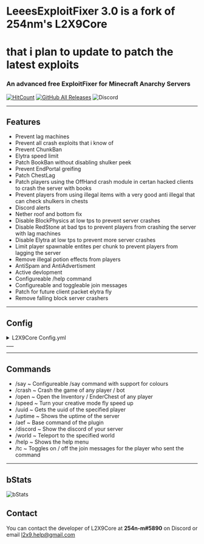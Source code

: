 # LeeesExploitFixer 3.0 is a fork of 254nm's L2X9Core
# that i plan to update to patch the latest exploits
### An advanced free ExploitFixer for Minecraft Anarchy Servers
[![HitCount](http://hits.dwyl.com/L2X9org/l2x9core.svg)](http://hits.dwyl.com/L2X9org/l2x9core) [![GitHub All Releases](https://img.shields.io/github/downloads/l2x9org/l2x9core/total.svg)](https://github.com/l2x9org/l2x9core/releases/)
![Discord](https://img.shields.io/discord/766985930950443048?label=Discord)
___

## Features

* Prevent lag machines 
* Prevent all crash exploits that i know of
* Prevent ChunkBan
* Elytra speed limit
* Patch BookBan without disabling shulker peek
* Prevent EndPortal greifing
* Patch ChestLag
* Patch players using the OffHand crash module in certan hacked clients to crash the server with books
* Prevent players from using illegal items with a very good anti illegal that can check shulkers in chests
* Discord alerts
* Nether roof and bottom fix
* Disable BlockPhysics at low tps to prevent server crashes
* Disable RedStone at bad tps to prevent players from crashing the server with lag machines
* Disable Elytra at low tps to prevent more server crashes
* Limit player spawnable entites per chunk to prevent players from lagging the server
* Remove illegal potion effects from players
* AntiSpam and AntiAdvertisment
* Active devlopment
* Configureable /help command
* Configureable and toggleable join messages
* Patch for future client packet elytra fly
* Remove falling block server crashers


___

## Config
<details>
  <summary>L2X9Core Config.yml</summary>

```yml
# L2X9Core by 254n-m

#Messages to send the player when they try to place illegal blocks
IllegalBlock-Place:
  Enabled: true
  Bedrock: '[&b&lL2X9&r&3&lCore&r] &6That block is not allowed'
  Barrier: '[&b&lL2X9&r&3&lCore&r] &6That block is not allowed'
  End_Portal_Frame: '[&b&lL2X9&r&3&lCore&r] &6That block is not allowed'
  Mob_Spawner: '[&b&lL2X9&r&3&lCore&r] &6That block is not allowed'
#ChunkBan skull limit tile entity limit and prevent message
ChunkBan:
  Enabled: true
  Prevent-Message: '[&b&lL2X9&r&3&lCore&r] &6ChunkBan has been disabled due to an exploit (^:'
  TileEntity-Max: 500
  Skull-Max: 100
#Nether top and bottom layers
Nether:
  Enabled: true
  Top-Layer: 127
  Top-message: '[&b&lL2X9&r&3&lCore&r] &6The nether top has been disabled due to lag'
  Bottom-Layer: 0
  Bottom-message: '[&b&lL2X9&r&3&lCore&r] &6The nether bottom has been disabled due to lag'
  top-bottom-do-damage: true
#Radius around spawn to disable /home in
#Set 0 to disable
Spawn:
  Raidus: 500
  Message: "&6You must be&r&c %r% &r&6 blocks from spawn to use /home "
#Message to send to the server when a player first joins
#Use {Player} as a place holder for the players name
FirstJoin:
  Enabled: true
  Message: '&c{Player}&r&7 Has joined the server for the first time'
#Elytra/redstone disable TPS values keep in mind this is a double so it can be like 13.2255
#Set 0 to disable 
Elytra:
  Disable-TPS: 12
  #This will patch future clients packet elytra fly witch can be used to bypass most elytra speed limit plugins and make the elytra not lose any durability
  PacketElytraFly-Enabled: true
  #Sends a message to the player when they try to use PacketElytraFly
  SendMessage: true
  Message: "[&b&lL2X9&r&3&lCore&r]&6 PacketElytraFly is currently disabled due to it causing tons of lag"
Redstone:
  Disable-TPS: 16
  Amount-per-chunk: 16
#Misc config shit
#Message to send when a player tries to use a 32k or strength 255
IllegalDamage:
  Message: "[&b&lL2X9&r&3&lCore&r]&6 How did you even get a 32k out to begin with"
#Player attempts to use or drink an illegal potion or use an illegal tipped arrow
IllegalPotion:
  Message: "[&b&lL2X9&r&3&lCore&r]&6 Sorry those are patched"
#Message to send the player when they use an elytra in low tps use {tps} to get the elytra disable tps
ElytraLowTPS:
  Message: "[&b&lL2X9&r&3&lCore&r] &6Elytras are disabled if the tps is below&r&c {tps}"
UnbookBan:
  Message: "[&b&lL2X9&r&3&lCore&r]&6 You have been unbookbanned"
#Message for /discord use & for colors
Discord: "&6Join us on discord at &r&c<Your discord here>"
#Ammount of vehicles allowed in a chunk
Minecart-per-chunk:
  limit: 20
#This is like discord slowmode but for the minecraft chat the cool down is in seconds
Chat:
  Enabled: true
  Cooldown: 3
  #Adding a word to this list will stop the message from being broadcasted to chat but it will be seen by the player who send the message so the player wont know that their message wasnt sent
  Blocked-words:
    - "discord"
    - "."
    - "dot"
#TP on an entity exploit prevent message
tp.prevent:
  message: "[&b&lL2X9&r&3&lCore&r] &6Patched"
#World name for the /world command and the fortress dat deleter
World-name: "world"
#This will delete .dat files that cause memory issues every time the server shuts down
DeleteFortressDat: true
#AntiIllegal check toggles
#Only enable ChunkLoad of you have a massive problem with illegals on your server
Antiillegal:
  Block-Place-Enabled: true
  ChunkLoad-Enabled: false
  HopperTransfer-Enabled: true
  InventoryClose-Enabled: true
  InventoryOpen-Enabled: true
  PlayerHotbarMove-Enabled: true
  ItemPickup: true
  Delete-Stacked-Items: true
  Check-Illegal-Damage: true
  Illegal-Items-List:
    - "BEDROCK"
    - "COMMAND_REPEATING"
    - "COMMAND_MINECART"
    - "COMMAND_CHAIN"
    - "COMMAND"
    - "ENDER_PORTAL_FRAME"
    - "KNOWLEDGE_BOOK"
    - "MOB_SPAWNER"
    - "PORTAL"
    - "STRUCTURE_BLOCK"
    - "STRUCTURE_VOID"
#Help menu use & for colors
help:
  - "&6-----------------------------------------------------"
  - "&3/ignore <name> to ignore a player."
  - "&3/ignorelist to list ignored players."
  - "&3/r <message> to reply to the last person that messaged you."
  - "&3/l <message> to message the last person that you messaged."
  - "&3/w <name> <message> OR /msg <name> <message> to pm a player."
  - "&3/toggleconnectionmsgs to toggle join and leave messages."
  - "&3/togglechat to toggle the default chat."
  - "&3/toggledeathmsg to toggle all death messages."
  - "&3/kill to kill yourself."
  - "&3/stats to get world size and how many players have joined."
  - "&3/playtime to see a player's total playtime."
  - "&3/mostplaytime to show top playtimes."
  - "&3/discord to join the L2X9 discord."
  - "&6-----------------------------------------------------"
#Formatting for the say command use {message} as a place holder for the message use & for colours
#Colour codes also work in the message
SayCommandFormat: "[&b&lL2X9&r] {message}"
#water / lava flowing disable tps this is useful on new servers with lots of block physics updates that cause lag
#Set -1 to disable
BlockPhysics-disable-tps: 15
#This is to prevent people from crashing / lagging the server by spam opening chest and other containers
ChestLagFix:
  MaxOpensPerSecond: 16
  KickMessage: "[&b&lL2X9&r&3&lCore&r]&c [AntiChestLag]&r&6 You have lost connection to the server"
  RemoveUnicodeBooks: false
#What should we notify you of on discord
#WARNING IF YOU HAVE THIS ENABLED AND DO NOT INPUT A WEBHOOK URL IT WILL HAVE ERRORS.
#Here is a video on how to configure this feature https://youtu.be/0qoJqk6PJas
AlertSystem:
  Alerts-Enabled: false
  WebhookURL: ""
  #What role do we ping to get this ping the role you want but put a backslash there (i.e \@Owner) then copy paste the tag it gives you on discord and paste it here
  PingRole: ""
  #What events do we need to alert you of
  LagMachineRemoval: true
  ChunkBanAttempt: true
  OffhandServerCrash: true
  ChestLagFix: true
  IllegalItemAlert: true
  PreventEndPortalDestroy: true
  IllegalBlockPlace: true
  OppedPlayerJoin: true
#These are the connection messages for when a player joins / leaves
#Use & for colours and %player% as a placeholder for the players name
Connection:
  Player-Join-Message: "&7%player% Joined"
  Player-Leave-Message: "&7%player% Left"
```
</details>
___


___

## Commands

* /say ~ Configureable /say command with support for colours
* /crash ~ Crash the game of any player / bot
* /open ~ Open the Inventory / EnderChest of any player
* /speed ~ Turn your creative mode fly speed up
* /uuid ~ Gets the uuid of the specified player
* /uptime ~ Shows the uptime of the server
* /aef ~ Base command of the plugin
* /discord ~ Show the discord of your server
* /world ~ Teleport to the specified world
* /help ~ Shows the help menu
* /tc ~ Toggles on / off the join messages for the player who sent the command

___

## bStats

![bStats](https://bstats.org/signatures/bukkit/L2X9Core.svg)

## Contact
You can contact the developer of L2X9Core at **254n-m#5890** on Discord or email l2x9.help@gmail.com

